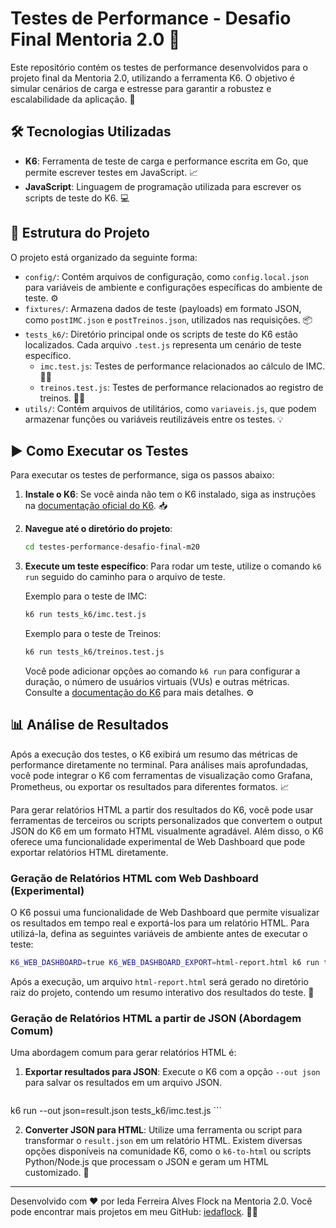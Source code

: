# Testes de Performance - Desafio Final Mentoria 2.0 🚀

Este repositório contém os testes de performance desenvolvidos para o projeto final da Mentoria 2.0, utilizando a ferramenta K6. O objetivo é simular cenários de carga e estresse para garantir a robustez e escalabilidade da aplicação. 💪

## 🛠️ Tecnologias Utilizadas

*   **K6**: Ferramenta de teste de carga e performance escrita em Go, que permite escrever testes em JavaScript. 📈
*   **JavaScript**: Linguagem de programação utilizada para escrever os scripts de teste do K6. 💻

## 📂 Estrutura do Projeto

O projeto está organizado da seguinte forma:

*   `config/`: Contém arquivos de configuração, como `config.local.json` para variáveis de ambiente e configurações específicas do ambiente de teste. ⚙️
*   `fixtures/`: Armazena dados de teste (payloads) em formato JSON, como `postIMC.json` e `postTreinos.json`, utilizados nas requisições. 📦
*   `tests_k6/`: Diretório principal onde os scripts de teste do K6 estão localizados. Cada arquivo `.test.js` representa um cenário de teste específico.
    *   `imc.test.js`: Testes de performance relacionados ao cálculo de IMC. 🏋️‍♀️
    *   `treinos.test.js`: Testes de performance relacionados ao registro de treinos. 🏃‍♂️
*   `utils/`: Contém arquivos de utilitários, como `variaveis.js`, que podem armazenar funções ou variáveis reutilizáveis entre os testes. 💡

## ▶️ Como Executar os Testes

Para executar os testes de performance, siga os passos abaixo:

1.  **Instale o K6**: Se você ainda não tem o K6 instalado, siga as instruções na [documentação oficial do K6](https://k6.io/docs/getting-started/installation/). 📥

2.  **Navegue até o diretório do projeto**: 
    ```bash
    cd testes-performance-desafio-final-m20
    ```

3.  **Execute um teste específico**: Para rodar um teste, utilize o comando `k6 run` seguido do caminho para o arquivo de teste.

    Exemplo para o teste de IMC:
    ```bash
    k6 run tests_k6/imc.test.js
    ```

    Exemplo para o teste de Treinos:
    ```bash
    k6 run tests_k6/treinos.test.js
    ```

    Você pode adicionar opções ao comando `k6 run` para configurar a duração, o número de usuários virtuais (VUs) e outras métricas. Consulte a [documentação do K6](https://k6.io/docs/using-k6/options/) para mais detalhes. ⚙️

## 📊 Análise de Resultados

Após a execução dos testes, o K6 exibirá um resumo das métricas de performance diretamente no terminal. Para análises mais aprofundadas, você pode integrar o K6 com ferramentas de visualização como Grafana, Prometheus, ou exportar os resultados para diferentes formatos. 📈

Para gerar relatórios HTML a partir dos resultados do K6, você pode usar ferramentas de terceiros ou scripts personalizados que convertem o output JSON do K6 em um formato HTML visualmente agradável. Além disso, o K6 oferece uma funcionalidade experimental de Web Dashboard que pode exportar relatórios HTML diretamente.

### Geração de Relatórios HTML com Web Dashboard (Experimental)

O K6 possui uma funcionalidade de Web Dashboard que permite visualizar os resultados em tempo real e exportá-los para um relatório HTML. Para utilizá-la, defina as seguintes variáveis de ambiente antes de executar o teste:

```bash
K6_WEB_DASHBOARD=true K6_WEB_DASHBOARD_EXPORT=html-report.html k6 run tests_k6/imc.test.js
```

Após a execução, um arquivo `html-report.html` será gerado no diretório raiz do projeto, contendo um resumo interativo dos resultados do teste. 📄

### Geração de Relatórios HTML a partir de JSON (Abordagem Comum)

Uma abordagem comum para gerar relatórios HTML é:

1.  **Exportar resultados para JSON**: Execute o K6 com a opção `--out json` para salvar os resultados em um arquivo JSON.
    ```bash
k6 run --out json=result.json tests_k6/imc.test.js
    ```

2.  **Converter JSON para HTML**: Utilize uma ferramenta ou script para transformar o `result.json` em um relatório HTML. Existem diversas opções disponíveis na comunidade K6, como o `k6-to-html` ou scripts Python/Node.js que processam o JSON e geram um HTML customizado. 📄

--- 

Desenvolvido com ❤️ por Ieda Ferreira Alves Flock na Mentoria 2.0. Você pode encontrar mais projetos em meu GitHub: [iedaflock](https://github.com/ieda-ia). 👩‍💻
